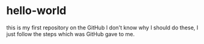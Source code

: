 # hello-world
this is my first repository on the GitHub
I don't know why I should do these, I just follow the steps which was GitHub gave to me.
